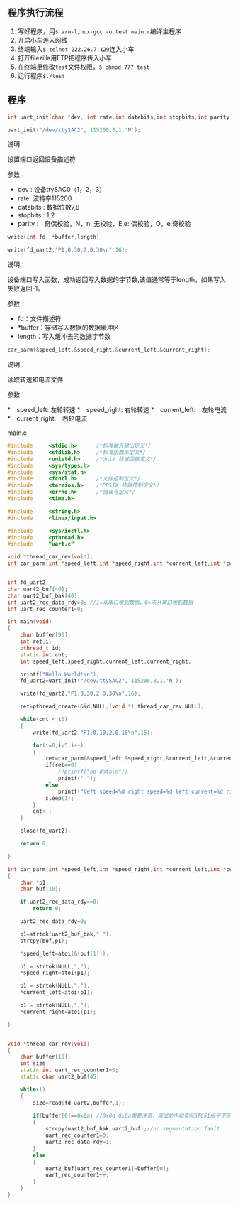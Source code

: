## 程序执行流程

1. 写好程序，用```$ arm-linux-gcc -o test main.c```编译主程序
1. 开启小车连入网线
2. 终端输入```$ telnet 222.26.7.129```连入小车
3. 打开filezilla用FTP把程序传入小车
4. 在终端里修改```test```文件权限，```$ chmod 777 test```
5. 运行程序```$./test```

## 程序

```cpp
int uart_init(char *dev, int rate,int databits,int stopbits,int parity);

uart_init("/dev/ttySAC2", 115200,8,1,'N');
```

说明：

设置端口返回设备描述符

参数：

* dev : 设备ttySAC0（1，2，3）
* rate: 波特率115200
* databits : 数据位数7,8
* stopbits : 1,2
* parity :　奇偶校验，N，n: 无校验，E,e: 偶校验，O，e:奇校验


```cpp
write(int fd, *buffer,length);

write(fd_uart2,"P1,0,30,2,0,30\n",16);
```

说明：

设备端口写入函数，成功返回写入数据的字节数,该值通常等于length，如果写入失败返回-1。

参数：

* fd：文件描述符
* *buffer：存储写入数据的数据缓冲区
* length：写入缓冲去的数据字节数


```cpp
car_parm(&speed_left,&speed_right,&current_left,&current_right);
```

说明：

读取转速和电流文件

参数：

*　speed_left: 左轮转速
*　speed_right: 右轮转速
*　current_left:　左轮电流
*　current_right:　右轮电流

main.c

```cpp
#include     <stdio.h>      /*标准输入输出定义*/
#include     <stdlib.h>     /*标准函数库定义*/
#include     <unistd.h>     /*Unix 标准函数定义*/
#include     <sys/types.h>
#include     <sys/stat.h>
#include     <fcntl.h>      /*文件控制定义*/
#include     <termios.h>    /*PPSIX 终端控制定义*/
#include     <errno.h>      /*错误号定义*/
#include     <time.h>

#include     <string.h>
#include     <linux/input.h>

#include     <sys/ioctl.h>
#include     <pthread.h>
#include     "uart.c"

void *thread_car_rev(void);
int car_parm(int *speed_left,int *speed_right,int *current_left,int *current_right);


int fd_uart2;
char uart2_buf[40];
char uart2_buf_bak[40];
int uart2_rec_data_rdy=0; //1=从串口收到数据，0=未从串口收到数据
int uart_rec_counter1=0;

int main(void)
{
    char buffer[90];
    int ret,i;
    pthread_t id;
    static int cnt;
    int speed_left,speed_right,current_left,current_right;

    printf("Hello World!\n");
    fd_uart2=uart_init("/dev/ttySAC2", 115200,8,1,'N');

    write(fd_uart2,"P1,0,30,2,0,30\n",16);

    ret=pthread_create(&id,NULL,(void *) thread_car_rev,NULL);

    while(cnt < 10)
    {
        write(fd_uart2,"P1,0,10,2,0,10\n",15);

        for(i=0;i<5;i++)
        {
            ret=car_parm(&speed_left,&speed_right,&current_left,&current_right);
            if(ret==0)
                //printf("no data\n");
                printf(" ");
            else
                printf("left speed=%d right speed=%d left current=%d right current=%d\n",speed_left,speed_right,current_left,current_right);
            sleep(1);
        }
        cnt++;
    }

    close(fd_uart2);

    return 0;

}

int car_parm(int *speed_left,int *speed_right,int *current_left,int *current_right)
{
    char *p1;
    char buf[10];

    if(uart2_rec_data_rdy==0)
        return 0;

    uart2_rec_data_rdy=0;

    p1=strtok(uart2_buf_bak,",");
    strcpy(buf,p1);

    *speed_left=atoi(&(buf[1]));

    p1 = strtok(NULL,",");
    *speed_right=atoi(p1);

    p1 = strtok(NULL,",");
    *current_left=atoi(p1);

    p1 = strtok(NULL,",");
    *current_right=atoi(p1);

}


void *thread_car_rev(void)
{
    char buffer[10];
    int size;
    static int uart_rec_counter1=0;
    static char uart2_buf[45];

    while(1)
    {
        size=read(fd_uart2,buffer,1);

        if(buffer[0]==0x0a) //0x0d 0x0a需要注意，调试助手和实际STC51板子不同
        {
            strcpy(uart2_buf_bak,uart2_buf);//no segmentation fault
            uart_rec_counter1=0;
            uart2_rec_data_rdy=1;
        }
        else
        {
            uart2_buf[uart_rec_counter1]=buffer[0];
            uart_rec_counter1++;
        }
    }
}


```